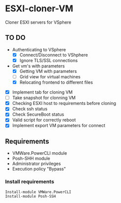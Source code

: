 # ESXI-cloner-VM
Cloner ESXI servers for VSphere
## TO DO
- Authenticating to VSphere
  - [x] Connect/Disconnect to VShphere
  - [x] Ignore TLS/SSL connections
- Get vm's with parameters
  - [x] Getting VM with parameters
  - [ ] Grid view for virtual machines
  - [x] Relocating frontend to different files
- [x] Implement tab for cloning VM
- [ ] Take snapshot for clonning VM
- [x] Checking ESXI host to requirements before cloning
- [x] Check ssh status
- [x] Check SecureBoot status
- [x] Valid script for correctly reboot 
- [x] Implement export VM parameters for connect

## Requirements
  - VMWare.PowerCLI module
  - Posh-SHH module
  - Administrator privileges
  - Execution policy "Bypass"
  
### Install requirements

  ```
  Install-module VMWare.PowerCLI
  Install-module Posh-SSH
  ```
